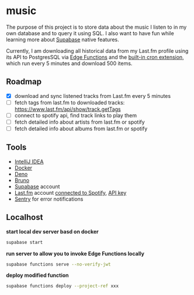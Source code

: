 # music

The purpose of this project is to store data about the music I listen to in my own database and to query it using SQL.
I also want to have fun while learning more about [Supabase](https://supabase.com) native features.

Currently, I am downloading all historical data from my Last.fm profile 
using its API to PostgresSQL via [Edge Functions](https://supabase.com/docs/guides/functions) and the [built-in cron extension](https://supabase.com/docs/guides/cron),
which run every 5 minutes and download 500 items.

## Roadmap

- [x] download and sync listened tracks from Last.fm every 5 minutes 
- [ ] fetch tags from last.fm to downloaded tracks: https://www.last.fm/api/show/track.getTags
- [ ] connect to spotify api, find track links to play them
- [ ] fetch detailed info about artists from last.fm or spotify
- [ ] fetch detailed info about albums from last.fm or spotify

## Tools

- [IntelliJ IDEA](https://www.jetbrains.com/idea/)
- [Docker](https://docs.docker.com/get-started/get-docker/)
- [Deno](https://deno.com)
- [Bruno](https://www.usebruno.com)
- [Supabase](https://supabase.com) account
- [Last.fm](https://www.last.fm/home) account [connected to Spotify](https://www.last.fm/about/trackmymusic), [API key](https://www.last.fm/api/authentication)
- [Sentry](https://sentry.io/) for error notifications

## Localhost

**start local dev server basd on docker**

```bash
supabase start
```

**run server to allow you to invoke Edge Functions locally**

```bash
supabase functions serve --no-verify-jwt
```

**deploy modified function**

```bash
supabase functions deploy --project-ref xxx
```